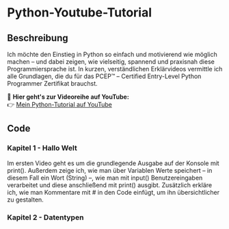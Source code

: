 # Python-Youtube-Tutorial
## Beschreibung
Ich möchte den Einstieg in Python so einfach und motivierend wie möglich machen – und dabei zeigen, wie vielseitig, spannend und praxisnah diese Programmiersprache ist.
In kurzen, verständlichen Erklärvideos vermittle ich alle Grundlagen, die du für das PCEP™ – Certified Entry-Level Python Programmer Zertifikat brauchst.

🎥 **Hier geht's zur Videoreihe auf YouTube:**  
👉 [Mein Python-Tutorial auf YouTube](https://www.youtube.com/watch?v=mMBrXQAdruE)

## Code
### Kapitel 1 - Hallo Welt
Im ersten Video geht es um die grundlegende Ausgabe auf der Konsole mit print().
Außerdem zeige ich, wie man über Variablen Werte speichert – in diesem Fall ein Wort (String) –,
wie man mit input() Benutzereingaben verarbeitet und diese anschließend mit print() ausgibt.
Zusätzlich erkläre ich, wie man Kommentare mit # in den Code einfügt, um ihn übersichtlicher zu gestalten.


### Kapitel 2 - Datentypen


